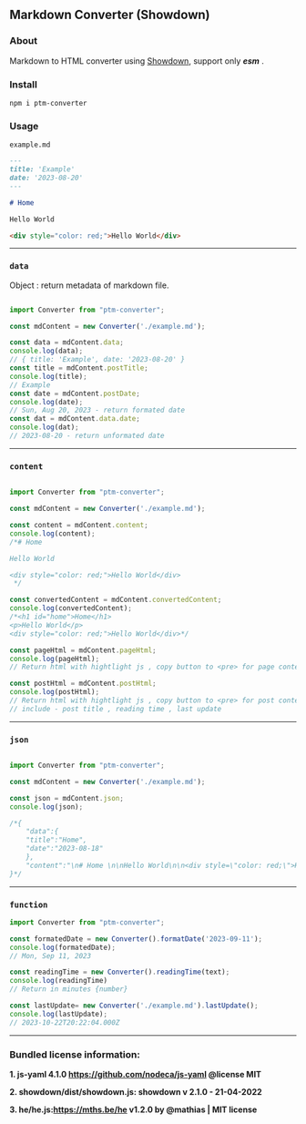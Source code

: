 ## Markdown Converter (Showdown)

### About

Markdown to HTML converter using [Showdown](https://github.com/showdownjs/showdown), support only ***esm*** .

### Install

`npm i ptm-converter`

### Usage

`example.md`

```markdown
---
title: 'Example'
date: '2023-08-20'
---

# Home 

Hello World

<div style="color: red;">Hello World</div>

```

---

### `data`

Object : return metadata of markdown file.

```javascript

import Converter from "ptm-converter";

const mdContent = new Converter('./example.md');

const data = mdContent.data;
console.log(data);
// { title: 'Example', date: '2023-08-20' }
const title = mdContent.postTitle;
console.log(title);
// Example
const date = mdContent.postDate;
console.log(date);
// Sun, Aug 20, 2023 - return formated date
const dat = mdContent.data.date;
console.log(dat);
// 2023-08-20 - return unformated date
```

---

### `content`

```javascript

import Converter from "ptm-converter";

const mdContent = new Converter('./example.md');

const content = mdContent.content;
console.log(content);
/*# Home 

Hello World

<div style="color: red;">Hello World</div>
 */

const convertedContent = mdContent.convertedContent;
console.log(convertedContent);
/*<h1 id="home">Home</h1>
<p>Hello World</p>
<div style="color: red;">Hello World</div>*/

const pageHtml = mdContent.pageHtml;
console.log(pageHtml);
// Return html with hightlight js , copy button to <pre> for page content

const postHtml = mdContent.postHtml;
console.log(postHtml);
// Return html with hightlight js , copy button to <pre> for post content
// include - post title , reading time , last update
```
---

### `json`

```javascript

import Converter from "ptm-converter";

const mdContent = new Converter('./example.md');

const json = mdContent.json;
console.log(json);

/*{
    "data":{
    "title":"Home",
    "date":"2023-08-18"
    },
    "content":"\n# Home \n\nHello World\n\n<div style=\"color: red;\">Hello World</div>\n\n"
}*/

```

---

### `function`

```javascript
import Converter from "ptm-converter";

const formatedDate = new Converter().formatDate('2023-09-11');
console.log(formatedDate);
// Mon, Sep 11, 2023

const readingTime = new Converter().readingTime(text);
console.log(readingTime)
// Return in minutes {number}

const lastUpdate= new Converter('./example.md').lastUpdate();
console.log(lastUpdate);
// 2023-10-22T20:22:04.000Z

```
---

### Bundled license information:

**1. js-yaml 4.1.0 https://github.com/nodeca/js-yaml @license MIT**

**2. showdown/dist/showdown.js: showdown v 2.1.0 - 21-04-2022**

**3. he/he.js:https://mths.be/he v1.2.0 by @mathias | MIT license**







